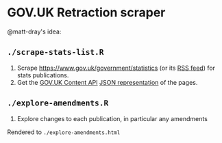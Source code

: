 # GOV.UK Retraction scraper

@matt-dray's idea:

## `./scrape-stats-list.R`

1. Scrape https://www.gov.uk/government/statistics (or its [RSS
   feed](https://www.gov.uk/government/statistics.atom?publication_filter_option=statistics))
   for stats publications.
1. Get the [GOV.UK Content
   API](https://content-api.publishing.service.gov.uk/#gov-uk-content-api) [JSON
   representation](https://www.gov.uk/api/content/government/statistics/egg-statistics)
   of the pages.

## `./explore-amendments.R`

1. Explore changes to each publication, in particular any amendments

Rendered to `./explore-amendments.html`

